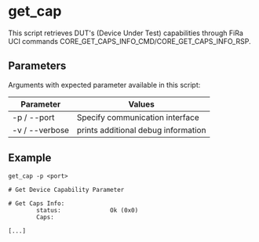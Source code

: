 # get_cap

This script retrieves DUT's (Device Under Test) capabilities through FiRa UCI commands CORE_GET_CAPS_INFO_CMD/CORE_GET_CAPS_INFO_RSP.

## Parameters

Arguments with expected parameter available in this script:

| Parameter      | Values                              |
|----------------|-------------------------------------|
| -p / --port    | Specify communication interface     |
| -v / --verbose | prints additional debug information |

## Example

```
get_cap -p <port>

# Get Device Capability Parameter

# Get Caps Info:
        status:              Ok (0x0)
        Caps:

[...]
```
